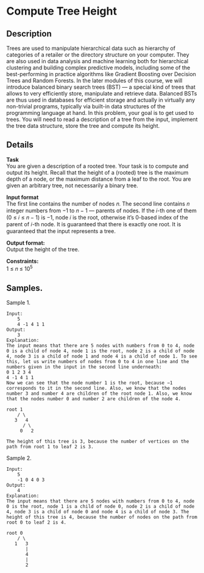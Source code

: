# Compute Tree Height

## Description 
Trees are used to manipulate hierarchical data such as hierarchy of categories of a retailer or the directory structure on your computer. They are also used in data analysis and machine learning both for hierarchical clustering and building complex predictive models, including some of the best-performing in practice algorithms like Gradient Boosting over Decision Trees and Random Forests. In the later modules of this course, we will introduce balanced binary search trees (BST) — a special kind of trees that allows to very efficiently store, manipulate and retrieve data. Balanced BSTs are thus used in databases for efficient storage and actually in virtually any non-trivial programs, typically via built-in data structures of the programming language at hand. In this problem, your goal is to get used to trees. You will need to read a description of a tree from the input, implement the tree data structure, store the tree and compute its height.


## Details
**Task**<br>
You are given a description of a rooted tree. Your task is to compute and output its height. Recall that the height of a (rooted) tree is the maximum depth of a node, or the maximum distance from a leaf to the root. You are given an arbitrary tree, not necessarily a binary tree.

**Input format**<br> 
The first line contains the number of nodes 𝑛. The second line contains 𝑛 integer numbers from −1 to 𝑛 − 1 — parents of nodes. If the 𝑖-th one of them (0 ≤ 𝑖 ≤ 𝑛 − 1) is −1, node 𝑖 is the root, otherwise it’s 0-based index of the parent of 𝑖-th node. It is guaranteed that there is exactly one root. It is guaranteed that the input represents a tree.

**Output format:**<br> 
Output the height of the tree.

**Constraints:**<br> 
1 ≤ 𝑛 ≤ 10<sup>5</sup>

## Samples.
Sample 1.

    Input:
        5
        4 -1 4 1 1
    Output:
        3
    Explanation:
    The input means that there are 5 nodes with numbers from 0 to 4, node 0 is a child of node 4, node 1 is the root, node 2 is a child of node 4, node 3 is a child of node 1 and node 4 is a child of node 1. To see this, let us write numbers of nodes from 0 to 4 in one line and the numbers given in the input in the second line underneath:
    0 1 2 3 4
    4 -1 4 1 1
    Now we can see that the node number 1 is the root, because −1 corresponds to it in the second line. Also, we know that the nodes number 3 and number 4 are children of the root node 1. Also, we know that the nodes number 0 and number 2 are children of the node 4.
    
    root 1
        / \
       3   4
          / \
         0   2

    The height of this tree is 3, because the number of vertices on the path from root 1 to leaf 2 is 3.

Sample 2.

    Input:
        5
        -1 0 4 0 3
    Output:
        4
    Explanation:
    The input means that there are 5 nodes with numbers from 0 to 4, node 0 is the root, node 1 is a child of node 0, node 2 is a child of node 4, node 3 is a child of node 0 and node 4 is a child of node 3. The height of this tree is 4, because the number of nodes on the path from root 0 to leaf 2 is 4.

    root 0
        / \
       1   3
           |
           4
           |
           2